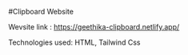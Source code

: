 #Clipboard Website 

Wevsite link : https://geethika-clipboard.netlify.app/

Technologies used: HTML, Tailwind Css
